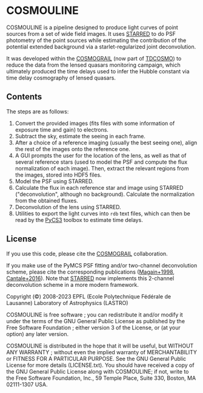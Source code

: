 # COSMOULINE

COSMOULINE is a pipeline designed to produce light curves of point sources from a set of wide field images. It uses [STARRED](https://gitlab.com/cosmograil/starred) to do PSF photometry of the point sources while estimating the contribution of the potential extended background via a starlet-regularized joint deconvolution.

It was developed within the  [COSMOGRAIL](http://www.cosmograil.org) (now part of [TDCOSMO](https://www.epfl.ch/labs/lastro/tdcosmo/)) to reduce the data from the lensed quasars monitoring campaign, which ultimately produced the time delays used to infer the Hubble constant via time delay cosmography of lensed quasars.

## Contents

The steps are as follows:

1. Convert the provided images (fits files with some information of exposure time and gain) to electrons.
2. Subtract the sky, estimate the seeing in each frame.
3. After a choice of a reference imaging (usually the best seeing one), align the rest of the images onto the reference one.
4. A GUI prompts the user for the location of the lens, as well as that of several reference stars (used to model the PSF and compute the flux normalization of each image). Then, extract the relevant regions from the images, stored into HDF5 files.
5. Model the PSF using STARRED. 
6. Calculate the flux in each reference star and image using STARRED ("deconvolution", although no background). Calculate the normalization from the obtained fluxes.
7. Deconvolution of the lens using STARRED.
8. Utilities to export the light curves into `rdb` text files, which can then be read by the [PyCS3](https://gitlab.com/cosmograil/PyCS3) toolbox to estimate time delays.



## License

If you use this code, please cite the [COSMOGRAIL](http://www.cosmograil.org) collaboration.

If you make use of the PyMCS PSF fitting and/or two-channel deconvolution scheme, please cite the corresponding publications ([Magain+1998](http://adsabs.harvard.edu/abs/1998ApJ...494..472M), [Cantale+2016](http://adsabs.harvard.edu/abs/2016A%26A...589A..81C)). Note that [STARRED](https://gitlab.com/cosmograil/starred) now implements this 2-channel deconvolution scheme in a more modern framework.

Copyright (©) 2008-2023 EPFL (Ecole Polytechnique Fédérale de Lausanne)
Laboratory of Astrophysics (LASTRO)

COSMOULINE is free software ; you can redistribute it and/or modify it under the terms of the 
GNU General Public License as published by the Free Software Foundation ; either version 3 
of the License, or (at your option) any later version.

COSMOULINE is distributed in the hope that it will be useful, but WITHOUT ANY WARRANTY ; without even the implied warranty of MERCHANTABILITY or FITNESS FOR A PARTICULAR PURPOSE. See the GNU General Public License for more details (LICENSE.txt). You should have received a  copy of the GNU General Public License along with COSMOULINE; if not, write to the Free Software Foundation, Inc., 59 Temple Place, Suite 330, Boston, MA 02111-1307 USA.
